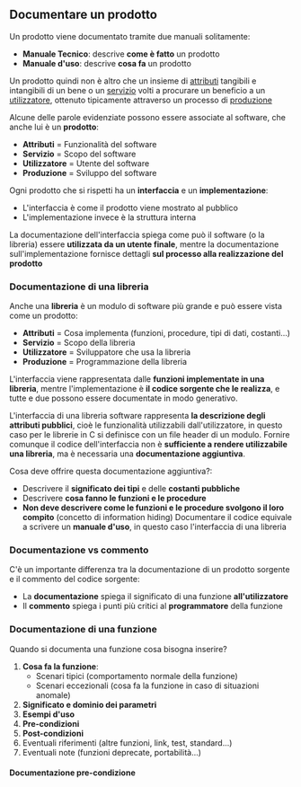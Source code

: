 ## Documentare un prodotto
Un prodotto viene documentato tramite due manuali solitamente:
- **Manuale Tecnico**: descrive **come è fatto** un prodotto
- **Manuale d'uso**: descrive **cosa fa** un prodotto

Un prodotto quindi non è altro che un insieme di <u>attributi</u> tangibili e intangibili di un bene o un <u>servizio</u> volti a procurare un beneficio a un <u>utilizzatore</u>, ottenuto tipicamente attraverso un processo di <u>produzione</u>

Alcune delle parole evidenziate possono essere associate al software, che anche lui è un **prodotto**:
- **Attributi** = Funzionalità del software
- **Servizio** = Scopo del software
- **Utilizzatore** = Utente del software
- **Produzione** = Sviluppo del software

Ogni prodotto che si rispetti ha un **interfaccia** e un **implementazione**:
- L'interfaccia è come il prodotto viene mostrato al pubblico
- L'implementazione invece è la struttura interna

La documentazione dell'interfaccia spiega come può il software (o la libreria) essere **utilizzata da un utente finale**, mentre la documentazione sull'implementazione fornisce dettagli **sul processo alla realizzazione del prodotto** 
### Documentazione di una libreria
Anche una **libreria** è un modulo di software più grande e può essere vista come un prodotto:
- **Attributi** = Cosa implementa (funzioni, procedure, tipi di dati, costanti...)
- **Servizio** = Scopo della libreria
- **Utilizzatore** = Sviluppatore che usa la libreria
- **Produzione** = Programmazione della libreria

L'interfaccia viene rappresentata dalle **funzioni implementate in una libreria**, mentre l'implementazione è **il codice sorgente che le realizza**, e tutte e due possono essere documentate in modo generativo.

L'interfaccia di una libreria software rappresenta **la descrizione degli attributi pubblici**, cioè le funzionalità utilizzabili dall'utilizzatore, in questo caso per le librerie in C si definisce con un file header di un modulo.
Fornire comunque il codice dell'interfaccia non è **sufficiente a rendere utilizzabile una libreria**, ma è necessaria una **documentazione aggiuntiva**.

Cosa deve offrire questa documentazione aggiuntiva?:
- Descrivere il **significato dei tipi** e delle **costanti pubbliche**
- Descrivere **cosa fanno le funzioni e le procedure**
- **Non deve descrivere come le funzioni e le procedure svolgono il loro compito** (concetto di information hiding)
Documentare il codice equivale a scrivere un **manuale d'uso**, in questo caso l'interfaccia di una libreria
### Documentazione vs commento
C'è un importante differenza tra la documentazione di un prodotto sorgente e il commento del codice sorgente:
- La **documentazione** spiega il significato di una funzione **all'utilizzatore**
- Il **commento** spiega i punti più critici al **programmatore** della funzione
### Documentazione di una funzione
Quando si documenta una funzione cosa bisogna inserire?
1. **Cosa fa la funzione**:
   - Scenari tipici (comportamento normale della funzione)
   - Scenari eccezionali (cosa fa la funzione in caso di situazioni anomale)
2. **Significato e dominio dei parametri**
3. **Esempi d'uso** 
4. **Pre-condizioni**
5. **Post-condizioni**
6. Eventuali riferimenti (altre funzioni, link, test, standard...)
7. Eventuali note (funzioni deprecate, portabilità...)
#### Documentazione pre-condizione